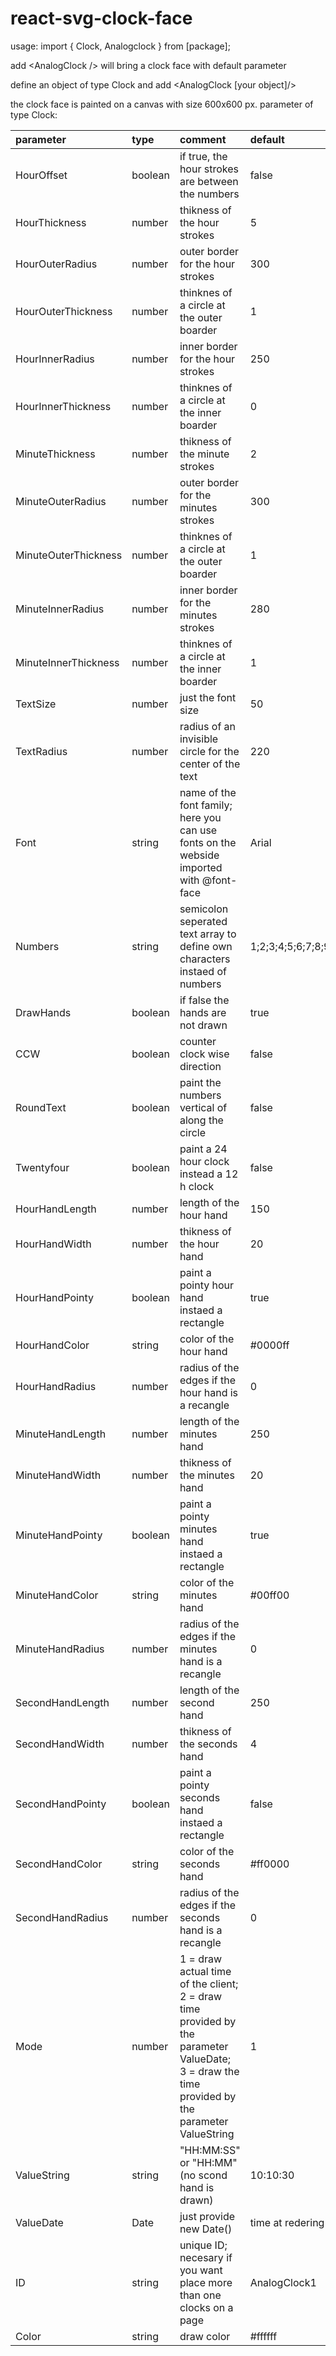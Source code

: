 # react-svg-clock-face

usage:
import { Clock, Analogclock } from [package];

add \<AnalogClock /> will bring a clock face with default parameter

define an object of type Clock and add \<AnalogClock [your object]/>

the clock face is painted on a canvas with size 600x600 px.
parameter of type Clock:

| parameter | type | comment | default |
| :--- | :--- | :--- | :--- |
| HourOffset | boolean | if true, the hour strokes are between the numbers | false |
| HourThickness | number | thikness of the hour strokes | 5 |
| HourOuterRadius | number | outer border for the hour strokes | 300 |
| HourOuterThickness | number | thinknes of a circle at the outer boarder | 1 |
| HourInnerRadius | number | inner border for the hour strokes | 250 |
| HourInnerThickness | number | thinknes of a circle at the inner boarder | 0 |
| MinuteThickness | number | thikness of the minute strokes | 2 |
| MinuteOuterRadius | number | outer border for the minutes strokes | 300 |
| MinuteOuterThickness | number | thinknes of a circle at the outer boarder | 1 |
| MinuteInnerRadius | number | inner border for the minutes strokes | 280 |
| MinuteInnerThickness | number | thinknes of a circle at the inner boarder | 1 |
| TextSize | number | just the font size | 50 |
| TextRadius | number | radius of an invisible circle for the center of the text | 220 |
| Font | string | name of the font family; <br>here you can use fonts on the webside imported with @font-face | Arial |
| Numbers | string | semicolon seperated text array to define own characters instaed of numbers | 1;2;3;4;5;6;7;8;9;10;11;12 |
| DrawHands | boolean | if false the hands are not drawn | true |
| CCW | boolean | counter clock wise direction | false |
| RoundText | boolean | paint the numbers vertical of along the circle | false |
| Twentyfour | boolean | paint a 24 hour clock instead a 12 h clock | false |
| HourHandLength | number | length of the hour hand | 150 |
| HourHandWidth | number | thikness of the hour hand | 20 |
| HourHandPointy | boolean | paint a pointy hour hand instaed a rectangle | true |
| HourHandColor | string | color of the hour hand | #0000ff |
| HourHandRadius | number | radius of the edges if the hour hand is a recangle | 0 |
| MinuteHandLength | number | length of the minutes hand | 250 |
| MinuteHandWidth | number | thikness of the minutes hand | 20 |
| MinuteHandPointy | boolean | paint a pointy minutes hand instaed a rectangle | true |
| MinuteHandColor | string | color of the minutes hand | #00ff00 |
| MinuteHandRadius | number | radius of the edges if the minutes hand is a recangle | 0 |
| SecondHandLength | number | length of the second hand | 250 |
| SecondHandWidth | number | thikness of the seconds hand | 4 |
| SecondHandPointy | boolean | paint a pointy seconds hand instaed a rectangle | false |
| SecondHandColor | string | color of the seconds hand | #ff0000 |
| SecondHandRadius | number | radius of the edges if the seconds hand is a recangle | 0 |
| Mode | number | 1 = draw actual time of the client; <br>2 = draw time provided by the parameter ValueDate; <br>3 = draw the time provided by the parameter ValueString | 1 |
| ValueString | string | "HH:MM:SS" or "HH:MM" (no scond hand is drawn) | 10:10:30 |
| ValueDate | Date | just provide new Date() | time at redering |
| ID | string | unique ID; necesary if you want place more than one clocks on a page | AnalogClock1 |
| Color | string | draw color | #ffffff |

